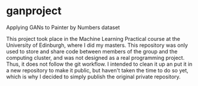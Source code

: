 # ganproject
Applying GANs to Painter by Numbers dataset

This project took place in the Machine Learning Practical course at the University of Edinburgh, where I did my masters.
This repository was only used to store and share code between members of the group and the computing cluster, and was not designed as a real programming project.
Thus, it does not follow the git workflow.
I intended to clean it up an put it in a new repository to make it public, but haven't taken the time to do so yet, which is why I decided to simply publish the original private repository.
